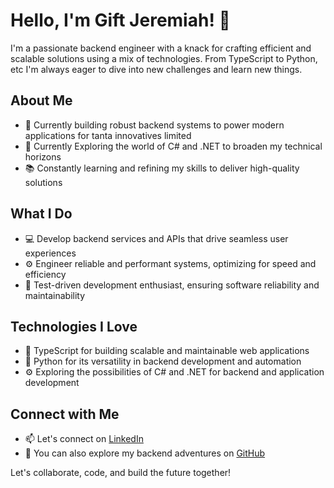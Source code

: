 # Hello, I'm Gift Jeremiah! 👋

I'm a passionate backend engineer with a knack for crafting efficient and scalable solutions using a mix of technologies. From TypeScript to Python, etc  I'm always eager to dive into new challenges and learn new things.

## About Me

- 🔭 Currently building robust backend systems to power modern applications for tanta innovatives limited
- 🌱 Currently Exploring the world of C# and .NET to broaden my technical horizons
- 📚 Constantly learning and refining my skills to deliver high-quality solutions

## What I Do

- 💻 Develop backend services and APIs that drive seamless user experiences
- ⚙️ Engineer reliable and performant systems, optimizing for speed and efficiency
- 🧪 Test-driven development enthusiast, ensuring software reliability and maintainability

## Technologies I Love

- 🚀 TypeScript for building scalable and maintainable web applications
- 🐍 Python for its versatility in backend development and automation
- ⚙️ Exploring the possibilities of C# and .NET for backend and application development

## Connect with Me

- 📫 Let's connect on [LinkedIn](https://www.linkedin.com/in/gift-jeremiah-1a413024b)
- 💼 You can also explore my backend adventures on [GitHub](https://github.com/giftthedeveloper)

Let's collaborate, code, and build the future together!

